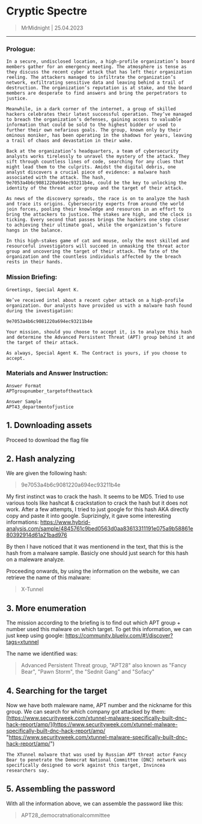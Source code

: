 # Cryptic Spectre
> MrMidnight | 25.04.2023
-----------------------------------------

### Prologue:
```
In a secure, undisclosed location, a high-profile organization’s board members gather for an emergency meeting. The atmosphere is tense as they discuss the recent cyber attack that has left their organization reeling. The attackers managed to infiltrate the organization’s network, exfiltrating sensitive data and leaving behind a trail of destruction. The organization’s reputation is at stake, and the board members are desperate to find answers and bring the perpetrators to justice.

Meanwhile, in a dark corner of the internet, a group of skilled hackers celebrates their latest successful operation. They’ve managed to breach the organization’s defenses, gaining access to valuable information that could be sold to the highest bidder or used to further their own nefarious goals. The group, known only by their ominous moniker, has been operating in the shadows for years, leaving a trail of chaos and devastation in their wake.

Back at the organization’s headquarters, a team of cybersecurity analysts works tirelessly to unravel the mystery of the attack. They sift through countless lines of code, searching for any clues that might lead them to the culprits. Amidst the digital debris, one analyst discovers a crucial piece of evidence: a malware hash associated with the attack. The hash, 9e7053a4b6c9081220a694ec93211b4e, could be the key to unlocking the identity of the threat actor group and the target of their attack.

As news of the discovery spreads, the race is on to analyze the hash and trace its origins. Cybersecurity experts from around the world join forces, pooling their knowledge and resources in an effort to bring the attackers to justice. The stakes are high, and the clock is ticking. Every second that passes brings the hackers one step closer to achieving their ultimate goal, while the organization’s future hangs in the balance.

In this high-stakes game of cat and mouse, only the most skilled and resourceful investigators will succeed in unmasking the threat actor group and uncovering the target of their attack. The fate of the organization and the countless individuals affected by the breach rests in their hands.
```


### Mission Briefing:

```
Greetings, Special Agent K.

We’ve received intel about a recent cyber attack on a high-profile organization. Our analysts have provided us with a malware hash found during the investigation:

9e7053a4b6c9081220a694ec93211b4e

Your mission, should you choose to accept it, is to analyze this hash and determine the Advanced Persistent Threat (APT) group behind it and the target of their attack.

As always, Special Agent K. The Contract is yours, if you choose to accept.
```


### Materials and Answer Instruction:
```
Answer Format
APTgroupnumber_targetoftheattack

Answer Sample
APT43_departmentofjustice
```

## 1. Downloading assets

Proceed to download the flag file

## 2. Hash analyzing

We are given the following hash: 
>9e7053a4b6c9081220a694ec93211b4e

My first instinct was to crack the hash. It seems to be MD5. Tried to use various tools like hashcat & crackstation to crack the hash but it does not work. After a few attempts, I tried to just google for this hash AKA directly copy and paste it into google. Suprizingly, it gave some interesting informations:
https://www.hybrid-analysis.com/sample/4845761c9bed0563d0aa83613311191e075a9b58861e80392914d61a21bad976

By then I have noticed that it was mentionend in the text, that this is the hash from a malware sample. Basicly one should just search for this hash on a maleware analyze. 

Proceeding onwards, by using the information on the website, we can retrieve the name of this malware:
>X-Tunnel

## 3. More enumeration

The mission according to the briefing is to find out which APT group + number used this malware on which target. To get this information, we can just keep using google:
https://community.blueliv.com/#!/discover?tags=xtunnel

The name we identified was:
>Advanced Persistent Threat group, "APT28" also known as "Fancy Bear", "Pawn Storm", the "Sednit Gang" and "Sofacy"

## 4. Searching for the target

Now we have both maleware name, APT number and the nickname for this group. We can search for which company got attacked by them:
[https://www.securityweek.com/xtunnel-malware-specifically-built-dnc-hack-report/amp/](https://www.securityweek.com/xtunnel-malware-specifically-built-dnc-hack-report/amp/ "https://www.securityweek.com/xtunnel-malware-specifically-built-dnc-hack-report/amp/")

```
The XTunnel malware that was used by Russian APT threat actor Fancy Bear to penetrate the Democrat National Committee (DNC) network was specifically designed to work against this target, Invincea researchers say.
```

## 5. Assembling the password

With all the information above, we can assemble the password like this:
>APT28_democratnationalcommittee
